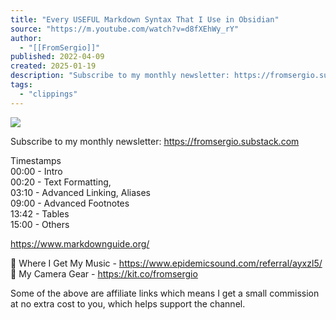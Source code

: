 ```yaml
---
title: "Every USEFUL Markdown Syntax That I Use in Obsidian"
source: "https://m.youtube.com/watch?v=d8fXEhWy_rY"
author:
  - "[[FromSergio]]"
published: 2022-04-09
created: 2025-01-19
description: "Subscribe to my monthly newsletter: https://fromsergio.substack.comTimestamps00:00 - Intro00:20 - Text Formatting, 03:10 - Advanced Linking, Aliases09:00 - Advanced Footnotes13:42 - Tables15:0"
tags:
  - "clippings"
---
```

![](https://www.youtube.com/watch?v=d8fXEhWy_rY)  

Subscribe to my monthly newsletter: https://fromsergio.substack.com  
  
Timestamps  
00:00 - Intro  
00:20 - Text Formatting,  
03:10 - Advanced Linking, Aliases  
09:00 - Advanced Footnotes  
13:42 - Tables  
15:00 - Others  
  
https://www.markdownguide.org/  
  
🎵 Where I Get My Music - https://www.epidemicsound.com/referral/ayxzl5/  
🎥 My Camera Gear - https://kit.co/fromsergio  
  
Some of the above are affiliate links which means I get a small commission at no extra cost to you, which helps support the channel.